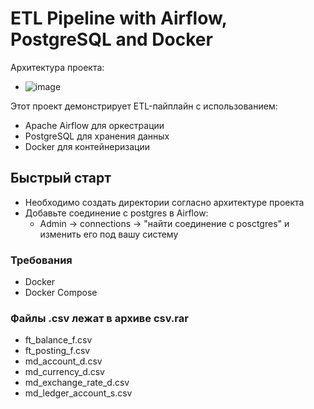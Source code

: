 # ETL Pipeline with Airflow, PostgreSQL and Docker
Архитектура проекта:
- ![image](https://github.com/user-attachments/assets/9bea80a6-82fe-429a-8097-5268b32e545c)
  
Этот проект демонстрирует ETL-пайплайн с использованием:
- Apache Airflow для оркестрации
- PostgreSQL для хранения данных
- Docker для контейнеризации

## Быстрый старт
- Необходимо создать директории согласно архитектуре проекта
- Добавьте соединение с postgres в Airflow:
  - Admin -> connections -> "найти соединение с posctgres" и изменить его под вашу систему
### Требования
- Docker
- Docker Compose

### Файлы .csv лежат в архиве csv.rar 
- ft_balance_f.csv      
- ft_posting_f.csv         
- md_account_d.csv         
- md_currency_d.csv         
- md_exchange_rate_d.csv    
- md_ledger_account_s.csv   

